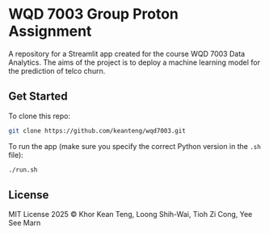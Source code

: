 # WQD 7003 Group Proton Assignment

A repository for a Streamlit app created for the course WQD 7003 Data Analytics. The aims of the project is to deploy a machine learning model for the prediction of telco churn.

## Get Started
To clone this repo:
```bash
git clone https://github.com/keanteng/wqd7003.git
```

To run the app (make sure you specify the correct Python version in the `.sh` file):
```bash
./run.sh
```

## License
MIT License 2025 © Khor Kean Teng, Loong Shih-Wai, Tioh Zi Cong, Yee See Marn
